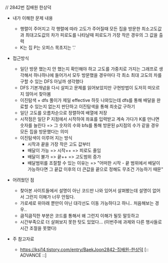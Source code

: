 // 2842번 집배원 한상덕

- 내가 이해한 문제 내용
	- 행렬이 주어지고 각 행렬에 따라 고도가 주어질때 모든 집을 방문한 최소고도값과 최대고도값의 차가 피로도를 나타날때 피로도가 가장 작은 경우의 그 값을 출력
	- K는 집 P는 오피스 목초지는 '.'
	

- 접근방식
	- 일단 방문 했는지 안 했는지 확인해야 하고 고도를 가중치로 가지는 그래프로 생각해서 하나하나에 들어가서 모두 방문했을 경우마다 각 최소 최대 고도의 차를 구할 수 있는 DFS 아닐까 생각했다
	- DFS 기본개념을 다시 살피고 문제를 읽어보았지만 구현방법이 도저히 떠오르지 않아서 찾아봄
	- 이진탐색 + dfs 풀이가 제일 effective 하듯 나와있는데 dfs를 통해 배달을 완료할 수 있는지 없는지 판단하고 이진탐색을 통해 최솟값 구하기
	- 일단 고도를 오름차순으로 정렬하여 배열에 저장
	- 시작점은 일단 P 지점에서 시작하여 좌표를 입력받고 계속 가다가 K를 만나면 숫자를 늘린다 => 그 숫자의 수와 bfs를 통해 방문된 p지점의 수가 같을 경우 모든 집을 방문했다는 의미
	-  이진탐색이 이루어 지는 방식
		- 시작과 끝을 가장 작은 고도 값부터
		- 배달이 가능 => 시작++ => 피로도 줄임
		- 배달이 불가 => 끝++ => 고도범위 증가
		- 배달범위를 조절할 수 있는 이유는 => "어떠한 시작 - 끝 범위에서 배달이 가능하다면 그 끝값 이후의 더 큰값을 끝으로 정해도 무조건 가능하기 때문" 
	
	
- 어려웠던 점
	- 찾아본 사이트들에서 설명이 아닌 코드만 나와 있어서 살펴봤는데 설명이 없어서 그런지 이해가 너무 안됬다.
	- 가로세로 위아래 뿐만이 아닌 대각선도 이동 가능하다고 하니.. 처음해보는 경우..
	- 큼직큼직한 부분은 코드를 통해서 왜 그런지 이해가 될듯 말듯하고 
	- 시간부족으로 더 살펴보지 못한 탓도 있었다... (이번주에 과제와 다른 행사들로 시간 조절을 못했다)
	
	
- 주 참고자료
	- https://ksj14.tistory.com/entry/BaekJoon2842-집배원-한상덕 [:: ADVANCE ::]

